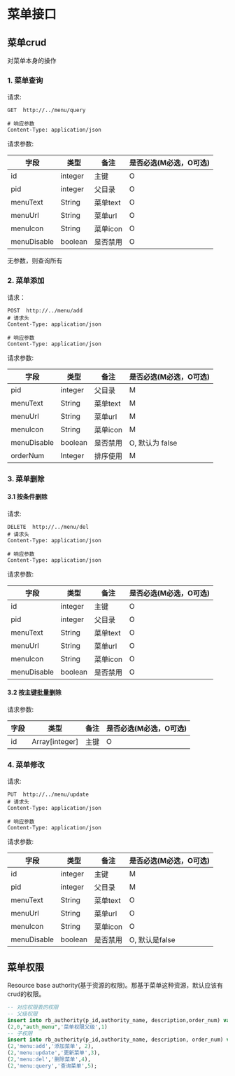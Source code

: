 # 菜单接口

## 菜单crud

对菜单本身的操作

### 1. 菜单查询

请求:

```shell
GET  http://../menu/query

# 响应参数
Content-Type: application/json
```



请求参数:

| 字段        | 类型    | 备注     | 是否必选(M必选，O可选) |
| ----------- | ------- | -------- | ---------------------- |
| id          | integer | 主键     | O                      |
| pid         | integer | 父目录   | O                      |
| menuText    | String  | 菜单text | O                      |
| menuUrl     | String  | 菜单url  | O                      |
| menuIcon    | String  | 菜单icon | O                      |
| menuDisable | boolean | 是否禁用 | O                      |

无参数，则查询所有

### 2. 菜单添加

请求：

```shell
POST  http://../menu/add
# 请求头
Content-Type: application/json

# 响应参数
Content-Type: application/json
```

请求参数:

| 字段        | 类型    | 备注     | 是否必选(M必选，O可选) |
| ----------- | ------- | -------- | ---------------------- |
| pid         | integer | 父目录   | M                      |
| menuText    | String  | 菜单text | M                      |
| menuUrl     | String  | 菜单url  | M                      |
| menuIcon    | String  | 菜单icon | M                      |
| menuDisable | boolean | 是否禁用 | O, 默认为 false        |
| orderNum    | Integer | 排序使用 | M                      |



### 3. 菜单删除

#### 3.1 按条件删除

请求:

```shell
DELETE  http://../menu/del
# 请求头
Content-Type: application/json

# 响应参数
Content-Type: application/json
```

请求参数:

| 字段        | 类型    | 备注     | 是否必选(M必选，O可选) |
| ----------- | ------- | -------- | ---------------------- |
| id          | integer | 主键     | O                      |
| pid         | integer | 父目录   | O                      |
| menuText    | String  | 菜单text | O                      |
| menuUrl     | String  | 菜单url  | O                      |
| menuIcon    | String  | 菜单icon | O                      |
| menuDisable | boolean | 是否禁用 | O                      |



#### 3.2 按主键批量删除

请求参数:

| 字段 | 类型           | 备注 | 是否必选(M必选，O可选) |
| ---- | -------------- | ---- | ---------------------- |
| id   | Array[integer] | 主键 | O                      |



### 4. 菜单修改

请求:

```shell
PUT  http://../menu/update
# 请求头
Content-Type: application/json

# 响应参数
Content-Type: application/json
```



请求参数:

| 字段        | 类型    | 备注     | 是否必选(M必选，O可选) |
| ----------- | ------- | -------- | ---------------------- |
| id          | integer | 主键     | M                      |
| pid         | integer | 父目录   | M                      |
| menuText    | String  | 菜单text | O                      |
| menuUrl     | String  | 菜单url  | O                      |
| menuIcon    | String  | 菜单icon | O                      |
| menuDisable | boolean | 是否禁用 | O, 默认是false         |



## 菜单权限

Resource base authority(基于资源的权限)。那基于菜单这种资源，默认应该有crud的权限。

```sql
-- 对应权限表的权限
-- 父级权限
insert into rb_authority(p_id,authority_name, description,order_num) values
(2,0,"auth_menu",'菜单权限父级',1)
-- 子权限
insert into rb_authority(p_id,authority_name, description, order_num) values
(2,'menu:add','添加菜单', 2),
(2,'menu:update','更新菜单',3),
(2,'menu:del','删除菜单',4),
(2,'menu:query','查询菜单',5);
```

